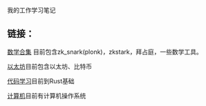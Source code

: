我的工作学习笔记

## 链接：
[数学合集](./learn/math/a_math_rm.md) 目前包含zk_snark(plonk)，zkstark，拜占庭，一些数学工具。

[以太坊](./learn/ethereum/a_ethereum_rm.md)目前包含以太坊、比特币

[代码学习](./learn/Code)目前到Rust基础

[计算机](./learn/comp/a_comp_rm.md)目前有计算机操作系统
